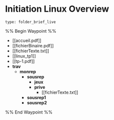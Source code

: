 # Initiation Linux Overview
 
```ccard
type: folder_brief_live
```
 
%% Begin Waypoint %%
- [[accueil.pdf]]
- [[fichierBinaire.pdf]]
- [[fichierTexte.txt]]
- [[linux_tp1]]
- [[tp-1.pdf]]
- **trav**
	- **monrep**
		- **sousrep**
			- **jeux**
			- **prive**
				- [[fichierTexte.txt]]
		- **sousrep1**
		- **sousrep2**

%% End Waypoint %%